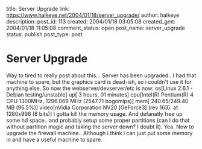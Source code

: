 title: Server Upgrade
link: https://www.halkeye.net/2004/01/18/server_upgrade/
author: halkeye
description: 
post_id: 113
created: 2004/01/18 03:05:08
created_gmt: 2004/01/18 11:05:08
comment_status: open
post_name: server_upgrade
status: publish
post_type: post

# Server Upgrade

Way to tired to really post about this... Server has been upgraded.. I had that machine to spare, but the graphics card is dead-ish, so i couldn't use it for anything else. So now the webserver/devserver/etc is now: os[Linux 2.6.1 - Debian testing/unstable] up[ 3 hours, 01 minutes] cpu[Intel(R) Pentium(R) 4 CPU 1300MHz, 1296.069 MHz (2547.71 bogomips)] mem[ 240.65/249.40 MB (96.5%)] video[nVidia Corporation NV20 [GeForce3] (rev 163). at 1280x996 (8 bits)] I gotta kill the memory usage. And defanatly free up some hd space.. and probably setup some proper partitions (can I do that without partition magic and taking the server down? I doubt it). Yea. Now to upgrade the firewall machine.. Although i think i can just put some memory in and have a useful machine to spare.